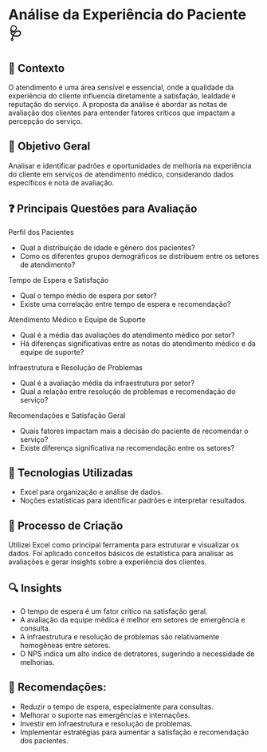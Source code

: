 # Análise da Experiência do Paciente 🩺

## 🚀 Contexto
O atendimento é uma área sensível e essencial, onde a qualidade da experiência do cliente influencia diretamente a satisfação, lealdade e reputação do serviço. A proposta da análise é abordar as notas de avaliação dos clientes para entender fatores críticos que impactam a percepção do serviço. 

## 📒 Objetivo Geral
Analisar e identificar padrões e oportunidades de melhoria na experiência do cliente em serviços de atendimento médico, considerando dados específicos e nota de avaliação.

## ❓ Principais Questões para Avaliação 
Perfil dos Pacientes
- Qual a distribuição de idade e gênero dos pacientes?
- Como os diferentes grupos demográficos se distribuem entre os setores de atendimento?

Tempo de Espera e Satisfação
- Qual o tempo médio de espera por setor?
- Existe uma correlação entre tempo de espera e recomendação?

Atendimento Médico e Equipe de Suporte
- Qual é a média das avaliações do atendimento médico por setor?
- Há diferenças significativas entre as notas do atendimento médico e da equipe de suporte?

Infraestrutura e Resolução de Problemas
- Qual é a avaliação média da infraestrutura por setor?
- Qual a relação entre resolução de problemas e recomendação do serviço?

Recomendações e Satisfação Geral
- Quais fatores impactam mais a decisão do paciente de recomendar o serviço?
- Existe diferença significativa na recomendação entre os setores?

## 🤖 Tecnologias Utilizadas
- Excel para organização e análise de dados.
- Noções estatísticas para identificar padrões e interpretar resultados.

## 🧐 Processo de Criação
Utilizei Excel como principal ferramenta para estruturar e visualizar os dados. Foi aplicado conceitos básicos de estatística para analisar as avaliações e gerar insights sobre a experiência dos clientes.

## 🔍 Insights
- O tempo de espera é um fator crítico na satisfação geral.
- A avaliação da equipe médica é melhor em setores de emergência e consulta.
- A infraestrutura e resolução de problemas são relativamente homogêneas entre setores.
- O NPS indica um alto índice de detratores, sugerindo a necessidade de melhorias.

## 📌 Recomendações:
- Reduzir o tempo de espera, especialmente para consultas.
- Melhorar o suporte nas emergências e internações.
- Investir em infraestrutura e resolução de problemas.
- Implementar estratégias para aumentar a satisfação e recomendação dos pacientes.

